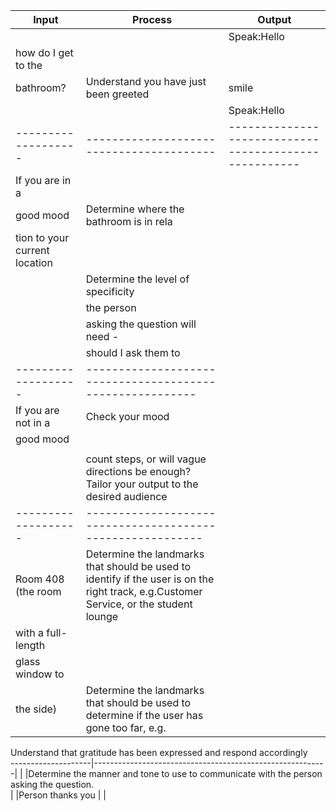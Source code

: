 
|Input              |Process                                 |Output                                               |
|-------------------|----------------------------------------|-----------------------------------------------------|
|                   |                                        | Speak:Hello                                         |
|how do I get to the|
 bathroom?          |Understand you have just been greeted   |smile                                         
|                   |                                        | Speak:Hello                                         |                                                                           
|-------------------|----------------------------------------|-----------------------------------------------------|                                                                                                                    
|If you are in a
| good mood         | Determine where the bathroom is in rela|                                                     |                            
|                      tion to your current location          
|                   | Determine the level of specificity     | 
|                   | the person                             |                                                     |
|                   | asking the question will need -        |
|                   | should I ask them to                   |                                                     |           
|-------------------|---------------------------------------------------------
|If you are not in a|Check your mood
 good mood          |
|                   |
|                   |count steps, or will vague directions be enough? Tailor your output to the desired audience
|-------------------|----------------------------------------------------------                  
|Room 408 (the room | Determine the landmarks that should be used to identify if the user is on the right track, e.g.Customer Service, or the student lounge
| with a full-length|
| glass window to   |
| the  side)        |Determine the landmarks that should be used to determine if the user has gone too far, e.g.
Understand that gratitude has been expressed and respond accordingly       
--------------------|----------------------------------------------------------|
|                   |Determine the manner and tone to use to communicate with the person asking the question.                                                           
|                   |Person thanks you
|                   |
